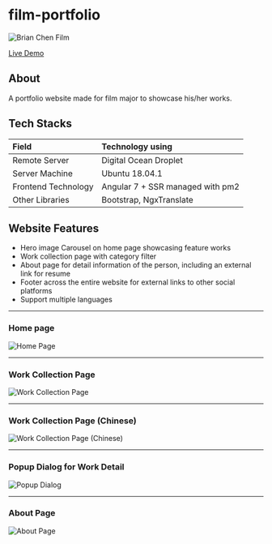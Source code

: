 # film-portfolio

![Brian Chen Film](./img/logo.png)

[Live Demo](https://www.brianchenfilm.com/)

## About
A portfolio website made for film major to showcase his/her works.

## Tech Stacks

| Field               | Technology using                 |
| :------------------ | :------------------------------- |
| Remote Server       | Digital Ocean Droplet            |
| Server Machine      | Ubuntu 18.04.1                   |
| Frontend Technology | Angular 7 + SSR managed with pm2 |
| Other Libraries     | Bootstrap, NgxTranslate          |

## Website Features

* Hero image Carousel on home page showcasing feature works
* Work collection page with category filter
* About page for detail information of the person, including an external link for resume
* Footer across the entire website for external links to other social platforms
* Support multiple languages

---

### Home page

![Home Page](./img/home_page.png)

---

### Work Collection Page

![Work Collection Page](./img/work_page.png)

---

### Work Collection Page (Chinese)

![Work Collection Page (Chinese)](./img/work_page_zh.png)

---

### Popup Dialog for Work Detail

![Popup Dialog](./img/dialog.png)

---

### About Page

![About Page](./img/about_page.png)

